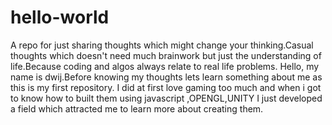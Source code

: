 # hello-world
A repo for just sharing thoughts which might change your thinking.Casual thoughts which doesn't need much brainwork but just the understanding of life.Because coding and algos always relate to real life problems.
Hello, my name is dwij.Before knowing my thoughts lets learn something about me as this is my first repository.
I did at first love gaming too much and when i got to know how to built them using javascript ,OPENGL,UNITY I just developed a field which attracted me to learn more about creating them.
